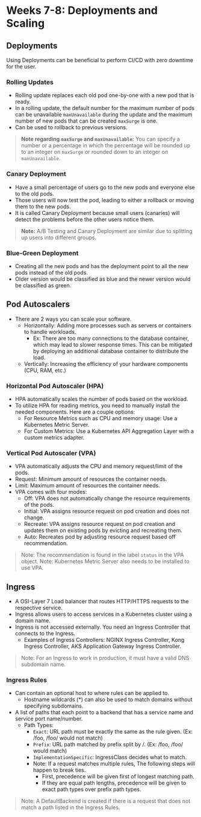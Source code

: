 # Weeks 7-8: **Deployments and Scaling**

## Deployments

Using Deployments can be beneficial to perform CI/CD with zero downtime for the user.

### Rolling Updates

* Rolling update replaces each old pod one-by-one with a new pod that is ready.
* In a rolling update, the default number for the maximum number of pods can be unavailable ``maxUnavailable`` during the update and the maximum number of new pods that can be created ``maxSurge`` is one.
* Can be used to rollback to previous versions.

> **Note regarding ``maxSurge`` and ``maxUnavailable``:** You can specify a number or a percentage in which the percentage will be rounded up to an integer on ``maxSurge`` or rounded down to an integer on ``maxUnavailable``.

### Canary Deployment

* Have a small percentage of users go to the new pods and everyone else to the old pods.
* Those users will now test the pod, leading to either a rollback or moving them to the new pods.
* It is called Canary Deployment because small users (canaries) will detect the problems before the other users notice them.

> **Note:** A/B Testing and Canary Deployment are similar due to splitting up users into different groups.

### Blue-Green Deployment

* Creating all the new pods and has the deployment point to all the new pods instead of the old pods.
* Older version would be classified as blue and the newer version would be classified as green.

## Pod Autoscalers

* There are 2 ways you can scale your software.
  * Horizontally: Adding more processes such as servers or containers to handle workloads.
    * Ex: There are too many connections to the database container, which may lead to slower response times. This can be mitigated by deploying an additional database container to distribute the load.
  * Vertically: Increasing the efficiency of your hardware components (CPU, RAM, etc.)

### Horizontal Pod Autoscaler (HPA)

* HPA automatically scales the number of pods based on the workload.
* To utilize HPA for reading metrics, you need to manually install the needed components. Here are a couple options:
  * For Resource Metrics such as CPU and memory usage: Use a Kubernetes Metric Server.
  * For Custom Metrics: Use a Kubernetes API Aggregation Layer with a custom metrics adapter.

### Vertical Pod Autoscaler (VPA)

* VPA automatically adjusts the CPU and memory request/limit of the pods.
* Request: Minimum amount of resources the container needs.
* Limit: Maximum amount of resources the container needs.
* VPA comes with four modes:
  * Off: VPA does not automatically change the resource requirements of the pods.
  * Initial: VPA assigns resource request on pod creation and does not change.
  * Recreate: VPA assigns resource request on pod creation and updates them on existing pods by evicting and recreating them.
  * Auto: Recreates pod by adjusting resource request based off recommendation.

> Note: The recommendation is found in the label ``status`` in the VPA object.
> Note: Kubernetes Metric Server also needs to be installed to use VPA.

## Ingress

* A OSI-Layer 7 Load balancer that routes HTTP/HTTPS requests to the respective service.
* Ingress allows users to access services in a Kubernetes cluster using a domain name.
* Ingress is not accessed externally. You need an Ingress Controller that connects to the Ingress.
  * Examples of Ingress Controllers: NGINX Ingress Controller, Kong Ingress Controller, AKS Application Gateway Ingress Controller.

> Note: For an Ingress to work in production, it must have a valid DNS subdomain name.

### Ingress Rules

* Can contain an optional host to where rules can be applied to.
  * Hostname wildcards (*) can also be used to match domains without specifying subdomains.
* A list of paths that each point to a backend that has a service name and service port name/number.
  * Path Types:
    * ``Exact``: URL path must be exactly the same as the rule given. (Ex: /foo, /foo/ would not match)
    * ``Prefix``: URL path matched by prefix split by /. (Ex: /foo, /foo/ would match)
    * ``ImplementationSpecific``: IngressClass decides what to match.
    * Note: If a request matches multiple rules, The following steps will happen to break ties.
      * First, precedence will be given first of longest matching path.
      * If they are equal path lengths, precedence will be given to exact path types over prefix path types.

> Note: A DefaultBackend is created if there is a request that does not match a path listed in the Ingress Rules.
